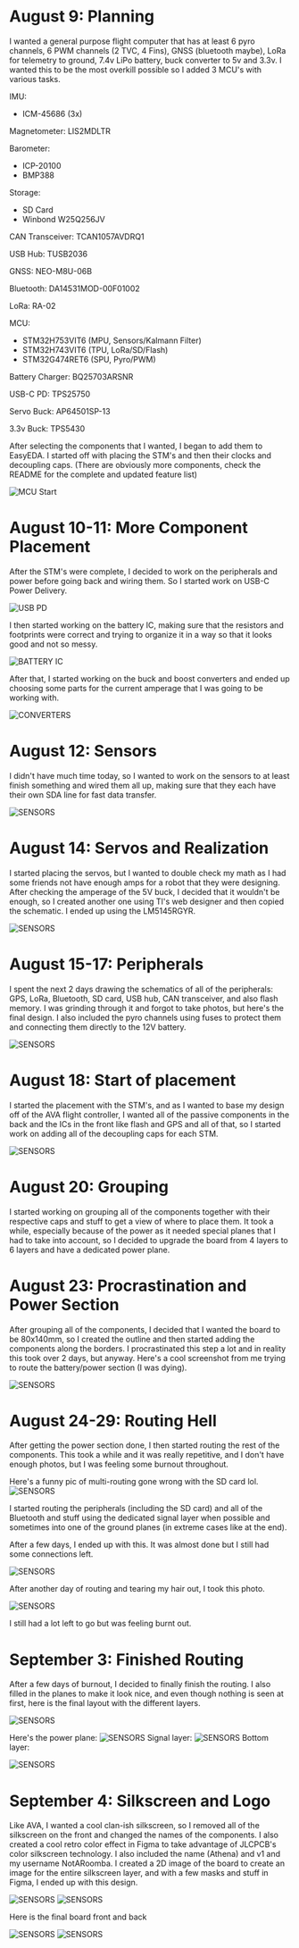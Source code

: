 # August 9: Planning

I wanted a general purpose flight computer that has at least 6 pyro channels, 6 PWM channels (2 TVC, 4 Fins), GNSS (bluetooth maybe), LoRa for telemetry to ground, 7.4v LiPo battery, buck converter to 5v and 3.3v. I wanted this to be the most overkill possible so I added 3 MCU's with various tasks.

IMU:

- ICM-45686 (3x)

Magnetometer: LIS2MDLTR

Barometer:

- ICP-20100
- BMP388

Storage:

- SD Card
- Winbond W25Q256JV

CAN Transceiver: TCAN1057AVDRQ1

USB Hub: TUSB2036

GNSS: NEO-M8U-06B

Bluetooth: DA14531MOD-00F01002

LoRa: RA-02

MCU:

- STM32H753VIT6 (MPU, Sensors/Kalmann Filter)
- STM32H743VIT6 (TPU, LoRa/SD/Flash)
- STM32G474RET6 (SPU, Pyro/PWM)

Battery Charger: BQ25703ARSNR

USB-C PD: TPS25750

Servo Buck: AP64501SP-13

3.3v Buck: TPS5430

After selecting the components that I wanted, I began to add them to EasyEDA. I started off with placing the STM's and then their clocks and decoupling caps. (There are obviously more components, check the README for the complete and updated feature list)

![MCU Start](assets/mcu_start.png)

# August 10-11: More Component Placement

After the STM's were complete, I decided to work on the peripherals and power before going back and wiring them. So I started work on USB-C Power Delivery.

![USB PD](assets/usb_pd.png)

I then started working on the battery IC, making sure that the resistors and footprints were correct and trying to organize it in a way so that it looks good and not so messy.

![BATTERY IC](assets/battery_ic.png)

After that, I started working on the buck and boost converters and ended up choosing some parts for the current amperage that I was going to be working with.

![CONVERTERS](assets/converters.png)

# August 12: Sensors

I didn't have much time today, so I wanted to work on the sensors to at least finish something and wired them all up, making sure that they each have their own SDA line for fast data transfer.

![SENSORS](assets/sensors.png)

# August 14: Servos and Realization

I started placing the servos, but I wanted to double check my math as I had some friends not have enough amps for a robot that they were designing. After checking the amperage of the 5V buck, I decided that it wouldn't be enough, so I created another one using TI's web designer and then copied the schematic. I ended up using the LM5145RGYR.

![SENSORS](assets/new_5v.png)

# August 15-17: Peripherals

I spent the next 2 days drawing the schematics of all of the peripherals: GPS, LoRa, Bluetooth, SD card, USB hub, CAN transceiver, and also flash memory. I was grinding through it and forgot to take photos, but here's the final design. I also included the pyro channels using fuses to protect them and connecting them directly to the 12V battery.

![SENSORS](assets/peripherals_final.png)

# August 18: Start of placement

I started the placement with the STM's, and as I wanted to base my design off of the AVA flight controller, I wanted all of the passive components in the back and the ICs in the front like flash and GPS and all of that, so I started work on adding all of the decoupling caps for each STM.

![SENSORS](assets/stm_start.png)

# August 20: Grouping

I started working on grouping all of the components together with their respective caps and stuff to get a view of where to place them. It took a while, especially because of the power as it needed special planes that I had to take into account, so I decided to upgrade the board from 4 layers to 6 layers and have a dedicated power plane.

# August 23: Procrastination and Power Section

After grouping all of the components, I decided that I wanted the board to be 80x140mm, so I created the outline and then started adding the components along the borders. I procrastinated this step a lot and in reality this took over 2 days, but anyway. Here's a cool screenshot from me trying to route the battery/power section (I was dying).

![SENSORS](assets/power_section.png)

# August 24-29: Routing Hell

After getting the power section done, I then started routing the rest of the components. This took a while and it was really repetitive, and I don't have enough photos, but I was feeling some burnout throughout.

Here's a funny pic of multi-routing gone wrong with the SD card lol.
![SENSORS](assets/sd_card.png)

I started routing the peripherals (including the SD card) and all of the Bluetooth and stuff using the dedicated signal layer when possible and sometimes into one of the ground planes (in extreme cases like at the end).

After a few days, I ended up with this. It was almost done but I still had some connections left.

![SENSORS](assets/peripherals.png)

After another day of routing and tearing my hair out, I took this photo.

![SENSORS](assets/cool_routing.png)

I still had a lot left to go but was feeling burnt out.

# September 3: Finished Routing

After a few days of burnout, I decided to finally finish the routing. I also filled in the planes to make it look nice, and even though nothing is seen at first, here is the final layout with the different layers.

![SENSORS](assets/routing_finished.png)

Here's the power plane:
![SENSORS](assets/power_plane.png)
Signal layer:
![SENSORS](assets/signal_layer.png)
Bottom layer:

![SENSORS](assets/bottom_layer.png)

# September 4: Silkscreen and Logo

Like AVA, I wanted a cool clan-ish silkscreen, so I removed all of the silkscreen on the front and changed the names of the components. I also created a cool retro color effect in Figma to take advantage of JLCPCB's color silkscreen technology. I also included the name (Athena) and v1 and my username NotARoomba. I created a 2D image of the board to create an image for the entire silkscreen layer, and with a few masks and stuff in Figma, I ended up with this design.

![SENSORS](assets/figma_whole.png)
![SENSORS](assets/board_pcb.png)

Here is the final board front and back

![SENSORS](assets/board_front.png)
![SENSORS](assets/board_back.png)
